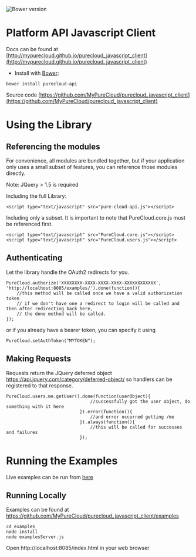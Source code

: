 ![Bower version](https://img.shields.io/bower/v/purecloud-api.svg)

# Platform API Javascript Client

Docs can be found at [http://mypurecloud.github.io/purecloud_javascript_client](http://mypurecloud.github.io/purecloud_javascript_client)

* Install with [Bower](http://bower.io):
```
bower install purecloud-api
```
Source code [https://github.com/MyPureCloud/purecloud_javascript_client](https://github.com/MyPureCloud/purecloud_javascript_client)

# Using the Library
## Referencing the modules
For convenience, all modules are bundled together, but if your application only uses a small subset of features, you can reference those modules directly.

Note: JQuery > 1.5 is required

Including the full Library:
````
<script type="text/javascript" src="pure-cloud-api.js"></script>
````

Including only a subset.  It is important to note that PureCloud.core.js must be referenced first.
````
<script type="text/javascript" src="PureCloud.core.js"></script>
<script type="text/javascript" src="PureCloud.users.js"></script>
````


## Authenticating
Let the library handle the OAuth2 redirects for you.
```
PureCloud.authorize('XXXXXXXX-XXXX-XXXX-XXXX-XXXXXXXXXXXX', 'http://localhost:8085/examples/').done(function(){
    //this method will be called once we have a valid authorization token
    // if we don't have one a redirect to login will be called and then after redirecting back here,
    // the done method will be called.
});
```

or if  you already have a bearer token, you can specify it using
```
PureCloud.setAuthToken("MYTOKEN");
```


## Making Requests
Requests return the JQuery deferred object https://api.jquery.com/category/deferred-object/ so handlers can be registered to that response.
```
PureCloud.users.me.getUser().done(function(userObject){
                                //successfully got the user object, do something with it here
                            }).error(function(){
                                //and error occurred getting /me
                            }).always(function(){
                                //this will be called for successes and failures
                            });
```


# Running the Examples
Live examples can be run from [here](http://mypurecloud.github.io/purecloud_javascript_client/examples/index.html)

## Running Locally
Examples can be found at https://github.com/MyPureCloud/purecloud_javascript_client/examples
```
cd examples
node install
node examplesServer.js
```

Open http://localhost:8085/index.html in your web browser
